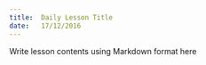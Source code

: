 ```yaml
---
title:  Daily Lesson Title
date:   17/12/2016
---
```


Write lesson contents using Markdown format here